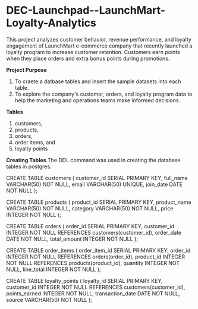 # DEC-Launchpad--LaunchMart-Loyalty-Analytics
This project analyzes customer behavior, revenue performance, and loyalty engagement of LaunchMart e-commerce company that recently launched a loyalty program to increase customer retention. Customers earn points when they place orders and extra bonus points during promotions. 

**Project Purpose**
1. To craete a datbase tables and insert the sample datasets into each table.
2. To explore the company's customer, orders, and loyalty program data to help the marketing and operations teams make informed decisions.

**Tables**
1.  customers,
2.  products,
3.  orders,
4.  order items, and
5.  loyalty points

**Creating Tables**
The DDL command was used in creating the database tables in postgres. 

  CREATE TABLE customers (
  customer_id SERIAL PRIMARY KEY,
  full_name VARCHAR(50) NOT NULL,
  email VARCHAR(50) UNIQUE,
  join_date DATE NOT NULL
  );
  
  CREATE TABLE products (
  product_id SERIAL PRIMARY KEY,
  product_name VARCHAR(50) NOT NULL,
  category VARCHAR(50) NOT NULL,
  price INTEGER NOT NULL
  );
  
  
  CREATE TABLE orders (
  order_id SERIAL PRIMARY KEY,
  customer_id INTEGER NOT NULL REFERENCES customers(customer_id),
  order_date DATE NOT NULL,
  total_amount INTEGER NOT NULL
  );
  
  
  CREATE TABLE order_items (
  order_item_id SERIAL PRIMARY KEY,
  order_id INTEGER NOT NULL REFERENCES orders(order_id),
  product_id INTEGER NOT NULL REFERENCES products(product_id),
  quantity INTEGER NOT NULL,
  line_total INTEGER NOT NULL
  );
  
  
  CREATE TABLE loyalty_points (
  loyalty_id SERIAL PRIMARY KEY,
  customer_id INTEGER NOT NULL REFERENCES customers(customer_id),
  points_earned INTEGER NOT NULL,
  transaction_date DATE NOT NULL,
  source VARCHAR(50) NOT NULL
  );

